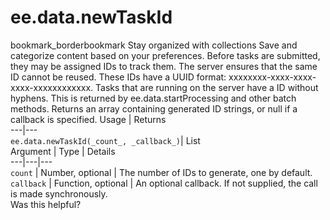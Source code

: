  
#  ee.data.newTaskId
bookmark_borderbookmark Stay organized with collections  Save and categorize content based on your preferences.
Before tasks are submitted, they may be assigned IDs to track them. The server ensures that the same ID cannot be reused. These IDs have a UUID format: xxxxxxxx-xxxx-xxxx-xxxx-xxxxxxxxxxxx.
Tasks that are running on the server have a ID without hyphens. This is returned by ee.data.startProcessing and other batch methods.
Returns an array containing generated ID strings, or null if a callback is specified.
Usage | Returns  
---|---  
`ee.data.newTaskId(_count_, _callback_)`|  List<String>  
Argument | Type | Details  
---|---|---  
`count` | Number, optional | The number of IDs to generate, one by default.  
`callback` | Function, optional | An optional callback. If not supplied, the call is made synchronously.  
Was this helpful?
